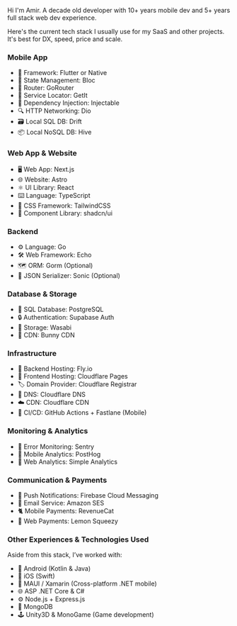 Hi I'm Amir. A decade old developer with 10+ years mobile dev and 5+ years full stack web dev experience.

Here's the current tech stack I usually use for my SaaS and other projects. It's best for DX, speed, price and scale.

### Mobile App
- 📱 Framework: Flutter or Native
- 🧊 State Management: Bloc
- 🧭 Router: GoRouter
- 🧰 Service Locator: GetIt
- 💉 Dependency Injection: Injectable
- 🔍 HTTP Networking: Dio
- 🗃️ Local SQL DB: Drift
- 📦 Local NoSQL DB: Hive

### Web App & Website
- 🖥️ Web App: Next.js
- 🌐 Website: Astro
- ⚛️ UI Library: React
- ⌨️ Language: TypeScript
- 🎨 CSS Framework: TailwindCSS
- 🧱 Component Library: shadcn/ui

### Backend
- ⚙️ Language: Go
- 🛠️ Web Framework: Echo
- 🗺️ ORM: Gorm (Optional)
- 🔄 JSON Serializer: Sonic (Optional)

### Database & Storage
- 💾 SQL Database: PostgreSQL
- 🔒 Authentication: Supabase Auth
- 🌱 Storage: Wasabi
- 🐰 CDN: Bunny CDN

### Infrastructure
- 🎈 Backend Hosting: Fly.io
- 📃 Frontend Hosting: Cloudflare Pages
- 🏷️ Domain Provider: Cloudflare Registrar
- 📛 DNS: Cloudflare DNS
- ☁️ CDN: Cloudflare CDN
- 🚀 CI/CD: GitHub Actions + Fastlane (Mobile)

### Monitoring & Analytics
- 🐞 Error Monitoring: Sentry
- 🦔 Mobile Analytics: PostHog
- 📶 Web Analytics: Simple Analytics

### Communication & Payments
- 🔔 Push Notifications: Firebase Cloud Messaging
- 📧 Email Service: Amazon SES
- 🐈 Mobile Payments: RevenueCat
- 🍋 Web Payments: Lemon Squeezy


### Other Experiences & Technologies Used
Aside from this stack, I’ve worked with:
- 🤖 Android (Kotlin & Java)
- 🍎 iOS (Swift)
- 🧩 MAUI / Xamarin (Cross-platform .NET mobile)
- 🌐 ASP .NET Core & C#
- ⚙️ Node.js + Express.js
- 🍃 MongoDB
- 🕹️ Unity3D & MonoGame (Game development)
<!--
**arvicxyz/arvicxyz** is a ✨ _special_ ✨ repository because its `README.md` (this file) appears on your GitHub profile.

Here are some ideas to get you started:

- 🔭 I’m currently working on ...
- 🌱 I’m currently learning ...
- 👯 I’m looking to collaborate on ...
- 🤔 I’m looking for help with ...
- 💬 Ask me about ...
- 📫 How to reach me: ...
- 😄 Pronouns: ...
- ⚡ Fun fact: ...
-->
